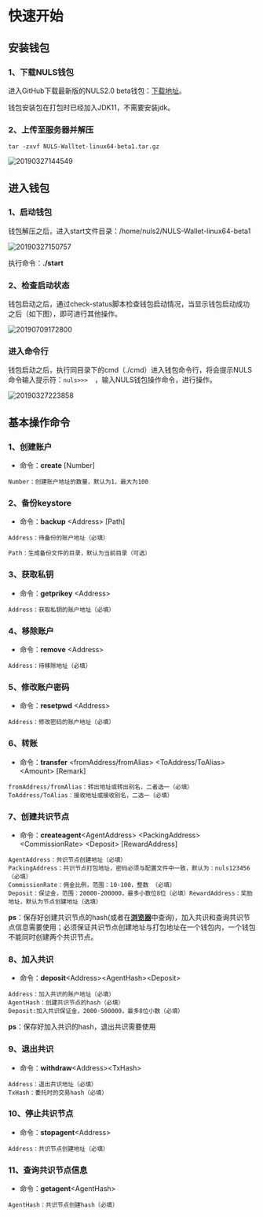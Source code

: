 # 快速开始

## 安装钱包

### 1、下载NULS钱包

进入GitHub下载最新版的NULS2.0 beta钱包：[下载地址](https://github.com/nuls-io/nuls-v2/releases)。

钱包安装包在打包时已经加入JDK11，不需要安装jdk。

### 2、上传至服务器并解压

```
tar -zxvf NULS-Walltet-linux64-beta1.tar.gz
```

![20190327144549](./nodeWalletGuide/20190327144549.png)

## 进入钱包

### 1、启动钱包

钱包解压之后，进入start文件目录：/home/nuls2/NULS-Wallet-linux64-beta1

![20190327150757](./nodeWalletGuide/20190327150757.png)

执行命令：**./start**

### 2、检查启动状态

钱包启动之后，通过check-status脚本检查钱包启动情况，当显示钱包启动成功之后（如下图），即可进行其他操作。

![20190709172800](./nodeWalletGuide/20190709172800.png)

### 进入命令行

钱包启动之后，执行同目录下的cmd（./cmd）进入钱包命令行，将会提示NULS命令输入提示符：`nuls>>>  `，输入NULS钱包操作命令，进行操作。

![20190327223858](./nodeWalletGuide/20190327223858.png)

## 基本操作命令

### 1、创建账户

- 命令：**create** [Number]

```
Number：创建账户地址的数量，默认为1，最大为100
```
### 2、备份keystore

- 命令：**backup** &lt;Address&gt;  [Path]

```
Address：待备份的账户地址（必填）

Path：生成备份文件的目录，默认为当前目录（可选）
```

### 3、获取私钥

- 命令：**getprikey** &lt;Address&gt;

```
Address：获取私钥的账户地址（必填）
```

### 4、移除账户

- 命令：**remove** &lt;Address&gt;

```
Address：待移除地址（必填）
```

### 5、修改账户密码

- 命令：**resetpwd** &lt;Address&gt;

```
Address：修改密码的账户地址（必填）
```

### 6、转账

- 命令：**transfer** &lt;fromAddress/fromAlias&gt; &lt;ToAddress/ToAlias&gt; &lt;Amount&gt; [Remark]

```
fromAddress/fromAlias：转出地址或转出别名，二者选一（必填）
ToAddress/ToAlias：接收地址或接收别名，二选一（必填）
```

### 7、创建共识节点

- 命令：**createagent**&lt;AgentAddress&gt; &lt;PackingAddress&gt; &lt;CommissionRate&gt; &lt;Deposit&gt; [RewardAddress]

```
AgentAddress：共识节点创建地址（必填）
PackingAddress：共识节点打包地址，密码必须与配置文件中一致，默认为：nuls123456（必填）
CommissionRate：佣金比例，范围：10-100，整数 （必填）
Deposit：保证金，范围：20000-200000，最多小数位8位（必填）RewardAddress：奖励地址，默认为节点创建地址（选填）
```

**ps**：保存好创建共识节点的hash(或者在[**浏览器**](http://alpha.nulscan.io)中查询)，加入共识和查询共识节点信息需要使用；必须保证共识节点创建地址与打包地址在一个钱包内，一个钱包不能同时创建两个共识节点。

### 8、加入共识

- 命令：**deposit**&lt;Address&gt;&lt;AgentHash&gt;&lt;Deposit&gt;

```
Address：加入共识的账户地址（必填）
AgentHash：创建共识节点的hash（必填）
Deposit:加入共识保证金，2000-500000，最多8位小数（必填）
```

**ps**：保存好加入共识的hash，退出共识需要使用

### 9、退出共识

- 命令：**withdraw**&lt;Address&gt;&lt;TxHash&gt;

```
Address：退出共识地址（必填）
TxHash：委托时的交易hash（必填）
```

### 10、停止共识节点

- 命令：**stopagent**&lt;Address&gt;

```
Address：共识节点创建地址（必填）
```

### 11、查询共识节点信息

- 命令：**getagent**&lt;AgentHash&gt; 

```
AgentHash：共识节点创建hash（必填）
```
